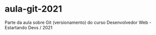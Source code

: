 # aula-git-2021
Parte da aula sobre Git (versionamento) do curso Desenvolvedor Web - Estartando Devs / 2021
